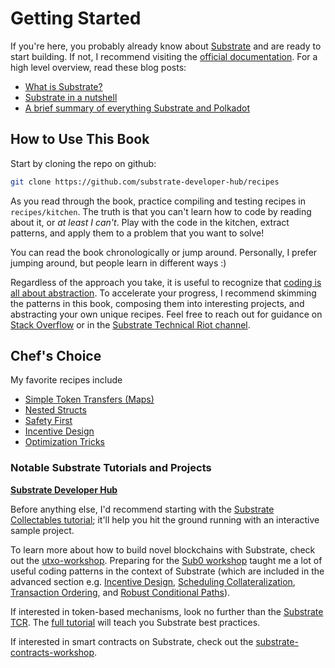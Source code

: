 # Getting Started

If you're here, you probably already know about [Substrate](https://github.com/paritytech/substrate) and are ready to start building. If not, I recommend visiting the [official documentation](https://substrate.dev). For a high level overview, read these blog posts:

* [What is Substrate?](https://www.parity.io/what-is-substrate/)
* [Substrate in a nutshell](https://www.parity.io/substrate-in-a-nutshell/)
* [A brief summary of everything Substrate and Polkadot](https://www.parity.io/a-brief-summary-of-everything-substrate-polkadot/)

## How to Use This Book

Start by cloning the repo on github:

```bash
git clone https://github.com/substrate-developer-hub/recipes
```

As you read through the book, practice compiling and testing recipes in `recipes/kitchen`. The truth is that you can't learn how to code by reading about it, or *at least I can't*. Play with the code in the kitchen, extract patterns, and apply them to a problem that you want to solve!

You can read the book chronologically or jump around. Personally, I prefer jumping around, but people learn in different ways :)

Regardless of the approach you take, it is useful to recognize that [coding is all about abstraction](https://youtu.be/05H4YsyPA-U?t=1789). To accelerate your progress, I recommend skimming the patterns in this book, composing them into interesting projects, and abstracting your own unique recipes. Feel free to reach out for guidance on [Stack Overflow](https://stackoverflow.com/questions/tagged/substrate) or in  the [Substrate Technical Riot channel](https://riot.im/app/#/room/#substrate-technical:matrix.org).

## Chef's Choice 

My favorite recipes include

* [Simple Token Transfers (Maps)](../storage/mapping.md)
* [Nested Structs](../storage/structs.md)
* [Safety First](../advanced/safety.md)
* [Incentive Design](../advanced/incentive.md)
* [Optimization Tricks](../advanced/optimizations.md)

### Notable Substrate Tutorials and Projects
**[Substrate Developer Hub](https://github.com/substrate-developer-hub)**

Before anything else, I'd recommend starting with the [Substrate Collectables tutorial](https://github.com/shawntabrizi/substrate-collectables-workshop); it'll help you hit the ground running with an interactive sample project.

To learn more about how to build novel blockchains with Substrate, check out the [utxo-workshop](https://github.com/nczhu/utxo-workshop). Preparing for the [Sub0 workshop](https://youtu.be/Q3hjtHaB3rA?t=7) taught me a lot of useful coding patterns in the context of Substrate (which are included in the advanced section e.g. [Incentive Design](../advanced/incentive.md), [Scheduling Collateralization](../advanced/lock.md), [Transaction Ordering](../advanced/ordering.md), and [Robust Conditional Paths](../advanced/conditionals.md)).

If interested in token-based mechanisms, look no further than the [Substrate TCR](https://github.com/parity-samples/substrate-tcr). The [full tutorial](https://docs.substrate.dev/docs/building-a-token-curated-registry-dappchain-using-substrate) will teach you Substrate best practices.

If interested in smart contracts on Substrate, check out the [substrate-contracts-workshop](https://github.com/substrate-developer-hub/substrate-contracts-workshop).
